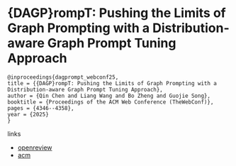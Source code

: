 # {DAGP}rompT: Pushing the Limits of Graph Prompting with a Distribution-aware Graph Prompt Tuning Approach

```
@inproceedings{dagprompt_webconf25,
title = {{DAGP}rompT: Pushing the Limits of Graph Prompting with a Distribution-aware Graph Prompt Tuning Approach},
author = {Qin Chen and Liang Wang and Bo Zheng and Guojie Song},
booktitle = {Proceedings of the ACM Web Conference (TheWebConf)},
pages = {4346--4358},
year = {2025}
}
```

links
- [openreview](https://openreview.net/forum?id=ppMEwffPZl)
- [acm](https://dl.acm.org/doi/10.1145/3696410.3714917)
